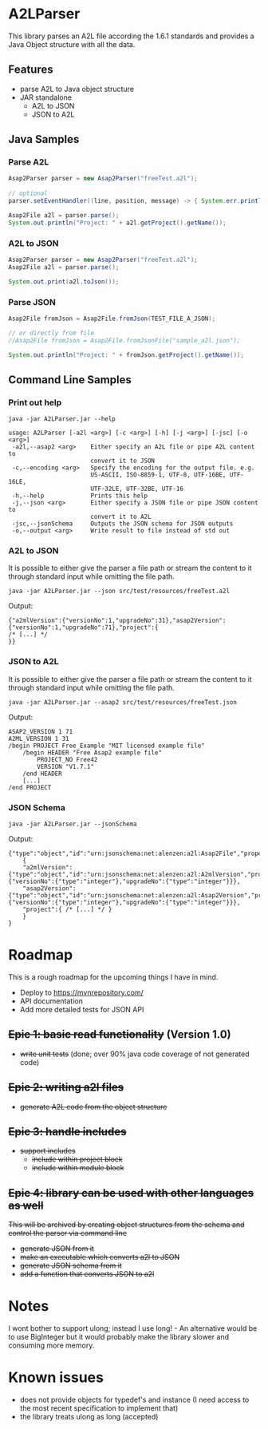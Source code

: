 # A2LParser

This library parses an A2L file according the 1.6.1 standards and provides a Java Object structure with all the data.

## Features

* parse A2L to Java object structure
* JAR standalone
    * A2L to JSON
    * JSON to A2L

## Java Samples

### Parse A2L

```java
Asap2Parser parser = new Asap2Parser("freeTest.a2l");
		
// optional
parser.setEventHandler((line, position, message) -> { System.err.println("Line " + line + "@" + position + ": " + message); });

Asap2File a2l = parser.parse();
System.out.println("Project: " + a2l.getProject().getName());
```

### A2L to JSON

```java
Asap2Parser parser = new Asap2Parser("freeTest.a2l");
Asap2File a2l = parser.parse();

System.out.print(a2l.toJson());
```

### Parse JSON

```java
Asap2File fromJson = Asap2File.fromJson(TEST_FILE_A_JSON);

// or directly from file
//Asap2File fromJson = Asap2File.fromJsonFile("sample_a2l.json");

System.out.println("Project: " + fromJson.getProject().getName());
```

## Command Line Samples

### Print out help

```console
java -jar A2LParser.jar --help
```

```console
usage: A2LParser [-a2l <arg>] [-c <arg>] [-h] [-j <arg>] [-jsc] [-o <arg>]
 -a2l,--asap2 <arg>    Either specify an A2L file or pipe A2L content to
                       convert it to JSON
 -c,--encoding <arg>   Specify the encoding for the output file. e.g.
                       US-ASCII, ISO-8859-1, UTF-8, UTF-16BE, UTF-16LE,
                       UTF-32LE, UTF-32BE, UTF-16
 -h,--help             Prints this help
 -j,--json <arg>       Either specify a JSON file or pipe JSON content to
                       convert it to A2L
 -jsc,--jsonSchema     Outputs the JSON schema for JSON outputs
 -o,--output <arg>     Write result to file instead of std out
```

### A2L to JSON

It is possible to either give the parser a file path or stream the content to it through standard input while omitting the file path.

```console
java -jar A2LParser.jar --json src/test/resources/freeTest.a2l
```

Output:

```console
{"a2mlVersion":{"versionNo":1,"upgradeNo":31},"asap2Version":{"versionNo":1,"upgradeNo":71},"project":{
/* [...] */
}}
```

### JSON to A2L

It is possible to either give the parser a file path or stream the content to it through standard input while omitting the file path.

```console
java -jar A2LParser.jar --asap2 src/test/resources/freeTest.json
```

Output:

```console
ASAP2_VERSION 1 71
A2ML_VERSION 1 31
/begin PROJECT Free_Example "MIT licensed example file"
    /begin HEADER "Free Asap2 example file"
        PROJECT_NO Free42
        VERSION "V1.7.1"
    /end HEADER
    [...]
/end PROJECT
```

### JSON Schema

```console
java -jar A2LParser.jar --jsonSchema
```

Output:

```console
{"type":"object","id":"urn:jsonschema:net:alenzen:a2l:Asap2File","properties":
	{
	"a2mlVersion":{"type":"object","id":"urn:jsonschema:net:alenzen:a2l:A2mlVersion","properties":{"versionNo":{"type":"integer"},"upgradeNo":{"type":"integer"}}},
	"asap2Version":{"type":"object","id":"urn:jsonschema:net:alenzen:a2l:Asap2Version","properties":{"versionNo":{"type":"integer"},"upgradeNo":{"type":"integer"}}},
	"project":{ /* [...] */ }
	}
}
```

# Roadmap

This is a rough roadmap for the upcoming things I have in mind.

* Deploy to https://mvnrepository.com/
* API documentation
* Add more detailed tests for JSON API

## ~~Epic 1: basic read functionality~~ (Version 1.0)
* ~~write unit tests~~ (done; over 90% java code coverage of not generated code)

## ~~Epic 2: writing a2l files~~
* ~~generate A2L code from the object structure~~

## ~~Epic 3: handle includes~~
* ~~support includes~~
    * ~~include within project block~~
    * ~~include within module block~~

## ~~Epic 4: library can be used with other languages as well~~
~~This will be archived by creating object structures from the schema and control the parser via command line~~
* ~~generate JSON from it~~
* ~~make an executable which converts a2l to JSON~~
* ~~generate JSON schema from it~~
* ~~add a function that converts JSON to a2l~~

# Notes
I wont bother to support ulong; instead I use long! - An alternative would be to use BigInteger but it would probably make the library slower and consuming more memory.

# Known issues
* does not provide objects for typedef's and instance (I need access to the most recent specification to implement that)
* the library treats ulong as long (accepted)
